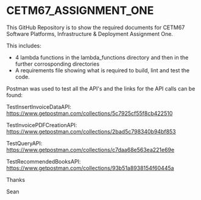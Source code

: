 # CETM67_ASSIGNMENT_ONE

This GitHub Repository is to show the required documents for CETM67 Software Platforms, Infrastructure & Deployment Assignment One.

This includes:
 - 4 lambda functions in the lambda_functions directory and then in the further corrosponding directories
 - A requirements file showing what is required to build, lint and test the code.

Postman was used to test all the API's and the links for the API calls can be found:

TestInsertInvoiceDataAPI:
https://www.getpostman.com/collections/5c7925cf55f8cb422510

TestInvoicePDFCreationAPI:
https://www.getpostman.com/collections/2bad5c798340b94bf853

TestQueryAPI:
https://www.getpostman.com/collections/c7daa68e563ea221e69e

TestRecommendedBooksAPI:
https://www.getpostman.com/collections/93b51a8938154f60445a

Thanks

Sean